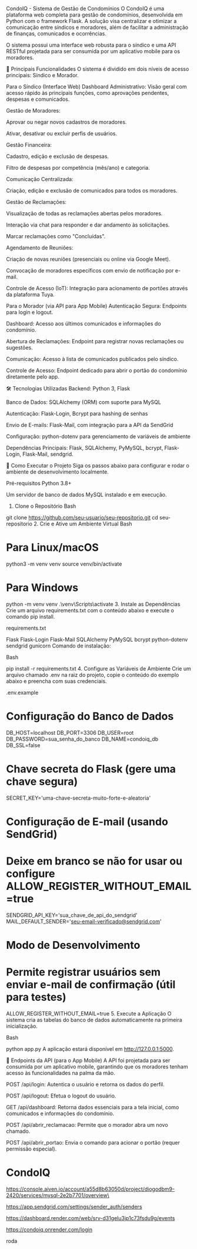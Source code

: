 CondoIQ - Sistema de Gestão de Condomínios
O CondoIQ é uma plataforma web completa para gestão de condomínios, desenvolvida em Python com o framework Flask. A solução visa centralizar e otimizar a comunicação entre síndicos e moradores, além de facilitar a administração de finanças, comunicados e ocorrências.

O sistema possui uma interface web robusta para o síndico e uma API RESTful projetada para ser consumida por um aplicativo mobile para os moradores.

🌟 Principais Funcionalidades
O sistema é dividido em dois níveis de acesso principais: Síndico e Morador.

Para o Síndico (Interface Web)
Dashboard Administrativo: Visão geral com acesso rápido às principais funções, como aprovações pendentes, despesas e comunicados.

Gestão de Moradores:

Aprovar ou negar novos cadastros de moradores.

Ativar, desativar ou excluir perfis de usuários.

Gestão Financeira:

Cadastro, edição e exclusão de despesas.

Filtro de despesas por competência (mês/ano) e categoria.

Comunicação Centralizada:

Criação, edição e exclusão de comunicados para todos os moradores.

Gestão de Reclamações:

Visualização de todas as reclamações abertas pelos moradores.

Interação via chat para responder e dar andamento às solicitações.

Marcar reclamações como "Concluídas".

Agendamento de Reuniões:

Criação de novas reuniões (presenciais ou online via Google Meet).

Convocação de moradores específicos com envio de notificação por e-mail.

Controle de Acesso (IoT): Integração para acionamento de portões através da plataforma Tuya.

Para o Morador (via API para App Mobile)
Autenticação Segura: Endpoints para login e logout.

Dashboard: Acesso aos últimos comunicados e informações do condomínio.

Abertura de Reclamações: Endpoint para registrar novas reclamações ou sugestões.

Comunicação: Acesso à lista de comunicados publicados pelo síndico.

Controle de Acesso: Endpoint dedicado para abrir o portão do condomínio diretamente pelo app.

🛠️ Tecnologias Utilizadas
Backend: Python 3, Flask

Banco de Dados: SQLAlchemy (ORM) com suporte para MySQL

Autenticação: Flask-Login, Bcrypt para hashing de senhas

Envio de E-mails: Flask-Mail, com integração para a API da SendGrid

Configuração: python-dotenv para gerenciamento de variáveis de ambiente

Dependências Principais: Flask, SQLAlchemy, PyMySQL, bcrypt, Flask-Login, Flask-Mail, sendgrid.

🚀 Como Executar o Projeto
Siga os passos abaixo para configurar e rodar o ambiente de desenvolvimento localmente.

Pré-requisitos
Python 3.8+

Um servidor de banco de dados MySQL instalado e em execução.

1. Clone o Repositório
Bash

git clone https://github.com/seu-usuario/seu-repositorio.git
cd seu-repositorio
2. Crie e Ative um Ambiente Virtual
Bash

# Para Linux/macOS
python3 -m venv venv
source venv/bin/activate

# Para Windows
python -m venv venv
.\venv\Scripts\activate
3. Instale as Dependências
Crie um arquivo requirements.txt com o conteúdo abaixo e execute o comando pip install.

requirements.txt

Flask
Flask-Login
Flask-Mail
SQLAlchemy
PyMySQL
bcrypt
python-dotenv
sendgrid
gunicorn
Comando de instalação:

Bash

pip install -r requirements.txt
4. Configure as Variáveis de Ambiente
Crie um arquivo chamado .env na raiz do projeto, copie o conteúdo do exemplo abaixo e preencha com suas credenciais.

.env.example

# Configuração do Banco de Dados
DB_HOST=localhost
DB_PORT=3306
DB_USER=root
DB_PASSWORD=sua_senha_do_banco
DB_NAME=condoiq_db
DB_SSL=false

# Chave secreta do Flask (gere uma chave segura)
SECRET_KEY='uma-chave-secreta-muito-forte-e-aleatoria'

# Configuração de E-mail (usando SendGrid)
# Deixe em branco se não for usar ou configure ALLOW_REGISTER_WITHOUT_EMAIL=true
SENDGRID_API_KEY='sua_chave_de_api_do_sendgrid'
MAIL_DEFAULT_SENDER='seu-email-verificado@sendgrid.com'

# Modo de Desenvolvimento
# Permite registrar usuários sem enviar e-mail de confirmação (útil para testes)
ALLOW_REGISTER_WITHOUT_EMAIL=true
5. Execute a Aplicação
O sistema cria as tabelas do banco de dados automaticamente na primeira inicialização.

Bash

python app.py
A aplicação estará disponível em http://127.0.0.1:5000.

📡 Endpoints da API (para o App Mobile)
A API foi projetada para ser consumida por um aplicativo mobile, garantindo que os moradores tenham acesso às funcionalidades na palma da mão.

POST /api/login: Autentica o usuário e retorna os dados do perfil.

POST /api/logout: Efetua o logout do usuário.

GET /api/dashboard: Retorna dados essenciais para a tela inicial, como comunicados e informações do condomínio.

POST /api/abrir_reclamacao: Permite que o morador abra um novo chamado.

POST /api/abrir_portao: Envia o comando para acionar o portão (requer permissão especial).

# CondoIQ
https://console.aiven.io/account/a55d8b63050d/project/diogodbm9-2420/services/mysql-2e2b7701/overview\

https://app.sendgrid.com/settings/sender_auth/senders

https://dashboard.render.com/web/srv-d31gelu3jp1c73fsdu9g/events

https://condoiq.onrender.com/login

roda



